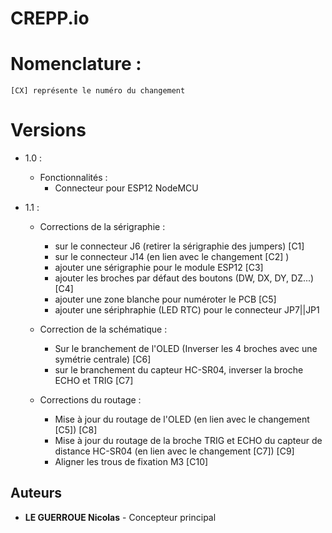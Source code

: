 # CREPP.io

# Nomenclature :

    [CX] représente le numéro du changement

# Versions

- 1.0 : 

    - Fonctionnalités :
        - Connecteur pour ESP12 NodeMCU

- 1.1 :

    - Corrections de la sérigraphie :

        - sur le connecteur J6 (retirer la sérigraphie des jumpers)   [C1]
        - sur le connecteur J14 (en lien avec le changement [C2] )
        - ajouter une sérigraphie pour le module ESP12 [C3]
        - ajouter les broches par défaut des boutons (DW, DX, DY, DZ...) [C4]
        - ajouter une zone blanche pour numéroter le PCB [C5]
        - ajouter une sériphraphie (LED RTC) pour le connecteur JP7||JP1
    
    - Correction de la schématique :

        - Sur le branchement de l'OLED (Inverser les 4 broches avec une symétrie centrale)  [C6]
        - sur le branchement du capteur HC-SR04, inverser la broche ECHO et TRIG [C7]

    - Corrections du routage :

        - Mise à jour du routage de l'OLED (en lien avec le changement [C5])  [C8]
        - Mise à jour du routage de la broche TRIG et ECHO du capteur de distance HC-SR04 (en lien avec le changement [C7]) [C9]
        - Aligner les trous de fixation M3  [C10]



## Auteurs

- **LE GUERROUE Nicolas** - Concepteur principal


